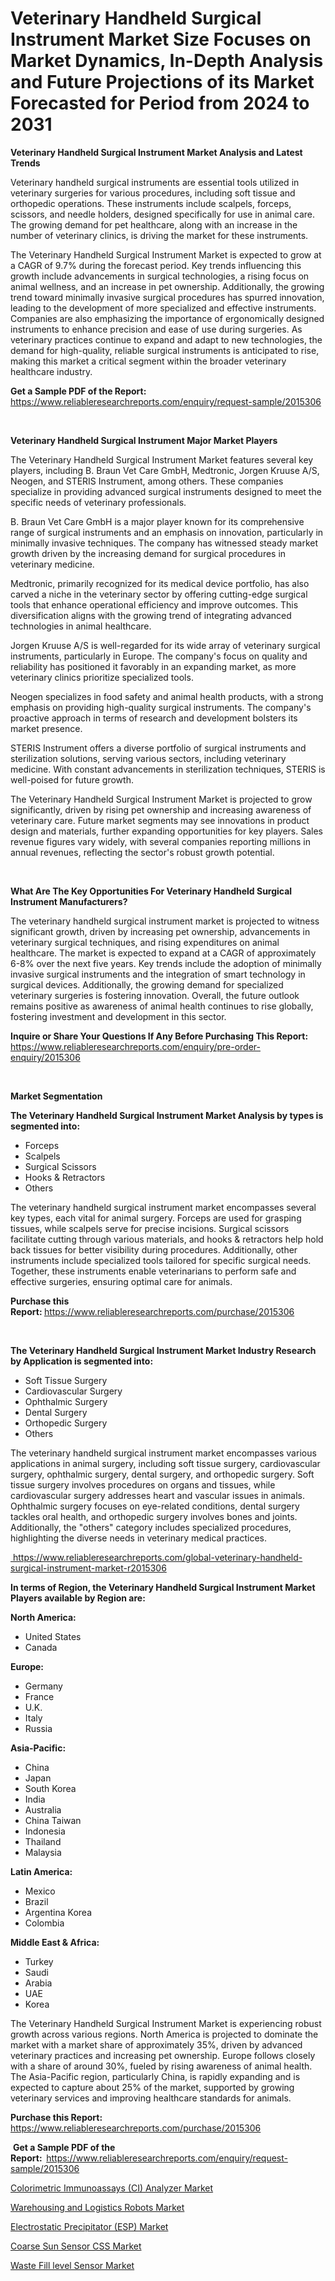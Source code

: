 <p><h1>Veterinary Handheld Surgical Instrument Market Size Focuses on Market Dynamics, In-Depth Analysis and Future Projections of its Market Forecasted for Period from 2024 to 2031</h1></p><p><strong>Veterinary Handheld Surgical Instrument Market Analysis and Latest Trends</strong></p>
<p><p>Veterinary handheld surgical instruments are essential tools utilized in veterinary surgeries for various procedures, including soft tissue and orthopedic operations. These instruments include scalpels, forceps, scissors, and needle holders, designed specifically for use in animal care. The growing demand for pet healthcare, along with an increase in the number of veterinary clinics, is driving the market for these instruments.</p><p>The Veterinary Handheld Surgical Instrument Market is expected to grow at a CAGR of 9.7% during the forecast period. Key trends influencing this growth include advancements in surgical technologies, a rising focus on animal wellness, and an increase in pet ownership. Additionally, the growing trend toward minimally invasive surgical procedures has spurred innovation, leading to the development of more specialized and effective instruments. Companies are also emphasizing the importance of ergonomically designed instruments to enhance precision and ease of use during surgeries. As veterinary practices continue to expand and adapt to new technologies, the demand for high-quality, reliable surgical instruments is anticipated to rise, making this market a critical segment within the broader veterinary healthcare industry.</p></p>
<p><strong>Get a Sample PDF of the Report:&nbsp;</strong> <a href="https://www.reliableresearchreports.com/enquiry/request-sample/2015306?utm_campaign=3&utm_medium=2&utm_source=Github&utm_content=ia&utm_term=27102024&utm_id=veterinary-handheld-surgical-instrument">https://www.reliableresearchreports.com/enquiry/request-sample/2015306</a></p>
<p>&nbsp;</p>
<p><strong>Veterinary Handheld Surgical Instrument Major Market Players</strong></p>
<p><p>The Veterinary Handheld Surgical Instrument Market features several key players, including B. Braun Vet Care GmbH, Medtronic, Jorgen Kruuse A/S, Neogen, and STERIS Instrument, among others. These companies specialize in providing advanced surgical instruments designed to meet the specific needs of veterinary professionals.</p><p>B. Braun Vet Care GmbH is a major player known for its comprehensive range of surgical instruments and an emphasis on innovation, particularly in minimally invasive techniques. The company has witnessed steady market growth driven by the increasing demand for surgical procedures in veterinary medicine.</p><p>Medtronic, primarily recognized for its medical device portfolio, has also carved a niche in the veterinary sector by offering cutting-edge surgical tools that enhance operational efficiency and improve outcomes. This diversification aligns with the growing trend of integrating advanced technologies in animal healthcare.</p><p>Jorgen Kruuse A/S is well-regarded for its wide array of veterinary surgical instruments, particularly in Europe. The company's focus on quality and reliability has positioned it favorably in an expanding market, as more veterinary clinics prioritize specialized tools.</p><p>Neogen specializes in food safety and animal health products, with a strong emphasis on providing high-quality surgical instruments. The company's proactive approach in terms of research and development bolsters its market presence.</p><p>STERIS Instrument offers a diverse portfolio of surgical instruments and sterilization solutions, serving various sectors, including veterinary medicine. With constant advancements in sterilization techniques, STERIS is well-poised for future growth.</p><p>The Veterinary Handheld Surgical Instrument Market is projected to grow significantly, driven by rising pet ownership and increasing awareness of veterinary care. Future market segments may see innovations in product design and materials, further expanding opportunities for key players. Sales revenue figures vary widely, with several companies reporting millions in annual revenues, reflecting the sector's robust growth potential.</p></p>
<p>&nbsp;</p>
<p><strong>What Are The Key Opportunities For Veterinary Handheld Surgical Instrument Manufacturers?</strong></p>
<p><p>The veterinary handheld surgical instrument market is projected to witness significant growth, driven by increasing pet ownership, advancements in veterinary surgical techniques, and rising expenditures on animal healthcare. The market is expected to expand at a CAGR of approximately 6-8% over the next five years. Key trends include the adoption of minimally invasive surgical instruments and the integration of smart technology in surgical devices. Additionally, the growing demand for specialized veterinary surgeries is fostering innovation. Overall, the future outlook remains positive as awareness of animal health continues to rise globally, fostering investment and development in this sector.</p></p>
<p><strong>Inquire or Share Your Questions If Any Before Purchasing This Report:</strong> <a href="https://www.reliableresearchreports.com/enquiry/pre-order-enquiry/2015306?utm_campaign=3&utm_medium=2&utm_source=Github&utm_content=ia&utm_term=27102024&utm_id=veterinary-handheld-surgical-instrument">https://www.reliableresearchreports.com/enquiry/pre-order-enquiry/2015306</a></p>
<p>&nbsp;</p>
<p><strong>Market Segmentation</strong></p>
<p><strong>The Veterinary Handheld Surgical Instrument Market Analysis by types is segmented into:</strong></p>
<p><ul><li>Forceps</li><li>Scalpels</li><li>Surgical Scissors</li><li>Hooks & Retractors</li><li>Others</li></ul></p>
<p><p>The veterinary handheld surgical instrument market encompasses several key types, each vital for animal surgery. Forceps are used for grasping tissues, while scalpels serve for precise incisions. Surgical scissors facilitate cutting through various materials, and hooks & retractors help hold back tissues for better visibility during procedures. Additionally, other instruments include specialized tools tailored for specific surgical needs. Together, these instruments enable veterinarians to perform safe and effective surgeries, ensuring optimal care for animals.</p></p>
<p><strong>Purchase this Report:&nbsp;</strong><a href="https://www.reliableresearchreports.com/purchase/2015306?utm_campaign=3&utm_medium=2&utm_source=Github&utm_content=ia&utm_term=27102024&utm_id=veterinary-handheld-surgical-instrument">https://www.reliableresearchreports.com/purchase/2015306</a></p>
<p>&nbsp;</p>
<p><strong>The Veterinary Handheld Surgical Instrument Market Industry Research by Application is segmented into:</strong></p>
<p><ul><li>Soft Tissue Surgery</li><li>Cardiovascular Surgery</li><li>Ophthalmic Surgery</li><li>Dental Surgery</li><li>Orthopedic Surgery</li><li>Others</li></ul></p>
<p><p>The veterinary handheld surgical instrument market encompasses various applications in animal surgery, including soft tissue surgery, cardiovascular surgery, ophthalmic surgery, dental surgery, and orthopedic surgery. Soft tissue surgery involves procedures on organs and tissues, while cardiovascular surgery addresses heart and vascular issues in animals. Ophthalmic surgery focuses on eye-related conditions, dental surgery tackles oral health, and orthopedic surgery involves bones and joints. Additionally, the "others" category includes specialized procedures, highlighting the diverse needs in veterinary medical practices.</p></p>
<p><a href="https://www.reliableresearchreports.com/global-veterinary-handheld-surgical-instrument-market-r2015306?utm_campaign=3&utm_medium=2&utm_source=Github&utm_content=ia&utm_term=27102024&utm_id=veterinary-handheld-surgical-instrument">&nbsp;https://www.reliableresearchreports.com/global-veterinary-handheld-surgical-instrument-market-r2015306</a></p>
<p><strong>In terms of Region, the Veterinary Handheld Surgical Instrument Market Players available by Region are:</strong></p>
<p>
    <p> <strong> North America: </strong>
        <ul>
            <li>United States</li>
            <li>Canada</li>
        </ul>
        </p> 
    <p> <strong> Europe: </strong>
        <ul>
            <li>Germany</li>
            <li>France</li>
            <li>U.K.</li>
            <li>Italy</li>
            <li>Russia</li>
        </ul>
        </p> 
    <p> <strong> Asia-Pacific: </strong>
        <ul>
            <li>China</li>
            <li>Japan</li>
            <li>South Korea</li>
            <li>India</li>
            <li>Australia</li>
            <li>China Taiwan</li>
            <li>Indonesia</li>
            <li>Thailand</li>
            <li>Malaysia</li>
        </ul>
        </p> 
    <p> <strong> Latin America: </strong>
        <ul>
            <li>Mexico</li>
            <li>Brazil</li>
            <li>Argentina Korea</li>
            <li>Colombia</li>
        </ul>
        </p> 
    <p> <strong> Middle East & Africa: </strong>
        <ul>
            <li>Turkey</li>
            <li>Saudi</li>
            <li>Arabia</li>
            <li>UAE</li>
            <li>Korea</li>
        </ul>
    </p>
    </p>
<p><p>The Veterinary Handheld Surgical Instrument Market is experiencing robust growth across various regions. North America is projected to dominate the market with a market share of approximately 35%, driven by advanced veterinary practices and increasing pet ownership. Europe follows closely with a share of around 30%, fueled by rising awareness of animal health. The Asia-Pacific region, particularly China, is rapidly expanding and is expected to capture about 25% of the market, supported by growing veterinary services and improving healthcare standards for animals.</p></p>
<p><strong>Purchase this Report: </strong><a href="https://www.reliableresearchreports.com/purchase/2015306?utm_campaign=3&utm_medium=2&utm_source=Github&utm_content=ia&utm_term=27102024&utm_id=veterinary-handheld-surgical-instrument">https://www.reliableresearchreports.com/purchase/2015306</a></p>
<p>&nbsp;<strong>Get a Sample PDF of the Report:&nbsp;&nbsp;</strong><a href="https://www.reliableresearchreports.com/enquiry/request-sample/2015306?utm_campaign=3&utm_medium=2&utm_source=Github&utm_content=ia&utm_term=27102024&utm_id=veterinary-handheld-surgical-instrument">https://www.reliableresearchreports.com/enquiry/request-sample/2015306</a></p>
<p><strong></strong></p>
<p><p><a href="https://www.linkedin.com/pulse/global-colorimetric-immunoassays-ci-analyzer-market-trends-d2f7e?utm_campaign=3&utm_medium=2&utm_source=Github&utm_content=ia&utm_term=27102024&utm_id=veterinary-handheld-surgical-instrument">Colorimetric Immunoassays (CI) Analyzer Market</a></p><p><a href="https://issuu.com/reportprime-2/docs/warehousing-and-logistics-robots-ma_de688154933f1c?utm_campaign=3&utm_medium=2&utm_source=Github&utm_content=ia&utm_term=27102024&utm_id=veterinary-handheld-surgical-instrument">Warehousing and Logistics Robots Market</a></p><p><a href="https://issuu.com/reportprime-2/docs/electrostatic-precipitator-esp-mark_e59ad96654935c?utm_campaign=3&utm_medium=2&utm_source=Github&utm_content=ia&utm_term=27102024&utm_id=veterinary-handheld-surgical-instrument">Electrostatic Precipitator (ESP) Market</a></p><p><a href="https://github.com/ParvinKhatun77/Market-Research-Report-List-1/blob/main/coarse-sun-sensor-css-market.md?utm_campaign=3&utm_medium=2&utm_source=Github&utm_content=ia&utm_term=27102024&utm_id=veterinary-handheld-surgical-instrument">Coarse Sun Sensor CSS Market</a></p><p><a href="https://github.com/aiko92han/Market-Research-Report-List-1/blob/main/waste-fill-level-sensor-market.md?utm_campaign=3&utm_medium=2&utm_source=Github&utm_content=ia&utm_term=27102024&utm_id=veterinary-handheld-surgical-instrument">Waste Fill level Sensor Market</a></p></p>